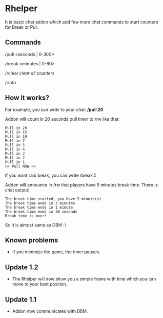 # Rhelper
It is basic chat addon which add few more chat commands to start counters for Break or Pull.

## Commands
/pull <seconds | 0-300>

/break <minutes | 0-60>

/rclear *clear all counters*

/rinfo

## How it works?
For example, you can write to your chat: **/pull 20**

Addon will count in 20 seconds pull timer to /rw like that:
```
Pull in 20
Pull in 15
Pull in 10
Pull in 7
Pull in 5
Pull in 4
Pull in 3
Pull in 2
Pull in 1
>> Pull NOW <<
```

If you want raid break, you can write /break 5

Addon will announce in /rw that players have 5 minutes break time. There is chat output:
```
The break time started, you have 5 minute(s)
The break time ends in 3 minutes
The break time ends in 1 minute
The break time ends in 30 seconds
Break time is over!
```

So it is almost same as DBM :)

## Known problems
- If you minimize the game, the timer pauses.

## Update 1.2
- The Rhelper will now show you a simple frame with time which you can move to your best position.

## Update 1.1
- Addon now communicates with DBM.
